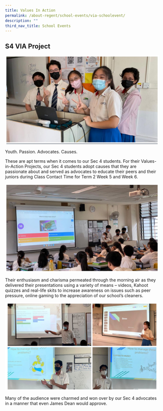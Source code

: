 ```yaml
---
title: Values In Action
permalink: /about-regent/school-events/via-schoolevent/
description: ""
third_nav_title: School Events
---
```

## **S4 VIA Project**

![](/images/School%20Events/VIA/VIA-schoolevent-1.jpg)

Youth. Passion. Advocates. Causes.

These are apt terms when it comes to our Sec 4 students. For their Values-in-Action Projects, our Sec 4 students adopt causes that they are passionate about and served as advocates to educate their peers and their juniors during Class Contact Time for Term 2 Week 5 and Week 6.

![](/images/School%20Events/VIA/VIA-schoolevent-2.jpg)

Their enthusiasm and charisma permeated through the morning air as they delivered their presentations using a variety of means – videos, Kahoot quizzes and real-life skits to increase awareness on issues such as peer pressure, online gaming to the appreciation of our school’s cleaners.

![](/images/School%20Events/VIA/VIA-schoolevent-3.jpg)

Many of the audience were charmed and won over by our Sec 4 advocates in a manner that even James Dean would approve.
